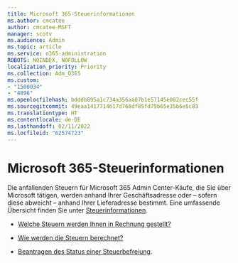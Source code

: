 ```yaml
---
title: Microsoft 365-Steuerinformationen
ms.author: cmcatee
author: cmcatee-MSFT
manager: scotv
ms.audience: Admin
ms.topic: article
ms.service: o365-administration
ROBOTS: NOINDEX, NOFOLLOW
localization_priority: Priority
ms.collection: Adm_O365
ms.custom:
- "1500034"
- "4896"
ms.openlocfilehash: bdddb895a1c734a356aa07b1e57145e082cec55f
ms.sourcegitcommit: 49eaa1417714617d768df85fd79b65e35b6e5c83
ms.translationtype: HT
ms.contentlocale: de-DE
ms.lasthandoff: 02/11/2022
ms.locfileid: "62574723"
---
```

# <a name="microsoft-365-tax-information"></a>Microsoft 365-Steuerinformationen

Die anfallenden Steuern für Microsoft 365 Admin Center-Käufe, die Sie über Microsoft tätigen, werden anhand Ihrer Geschäftsadresse oder – sofern diese abweicht – anhand Ihrer Lieferadresse bestimmt. Eine umfassende Übersicht finden Sie unter [Steuerinformationen](https://docs.microsoft.com/microsoft-365/commerce/billing-and-payments/tax-information).

- [Welche Steuern werden Ihnen in Rechnung gestellt?](https://docs.microsoft.com/microsoft-365/commerce/billing-and-payments/tax-information#what-tax-will-i-be-charged) 

- [Wie werden die Steuern berechnet?](https://docs.microsoft.com/microsoft-365/commerce/billing-and-payments/tax-information#how-taxes-are-calculated)

- [Beantragen des Status einer Steuerbefreiung](https://docs.microsoft.com/microsoft-365/commerce/billing-and-payments/tax-information#apply-for-tax-exempt-status).
